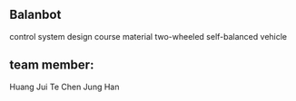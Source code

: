 Balanbot
--------
control system design course material 
two-wheeled self-balanced vehicle

team member:
----------
Huang Jui Te
Chen Jung Han
